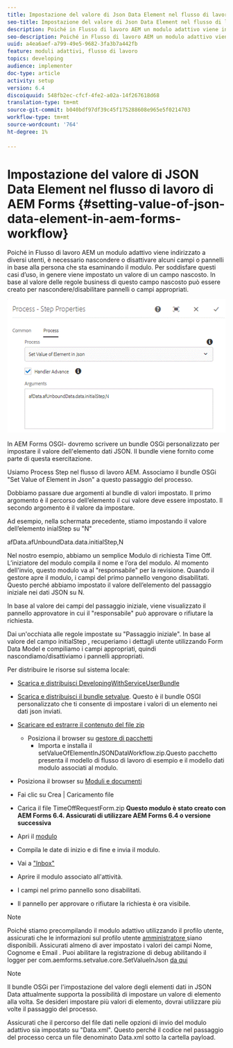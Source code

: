```yaml
---
title: Impostazione del valore di Json Data Element nel flusso di lavoro di AEM Forms
seo-title: Impostazione del valore di Json Data Element nel flusso di lavoro di AEM Forms
description: Poiché in Flusso di lavoro AEM un modulo adattivo viene indirizzato a diversi utenti, è necessario nascondere o disattivare alcuni campi o pannelli in base alla persona che sta esaminando il modulo. Per soddisfare questi casi d’uso, in genere viene impostato un valore di un campo nascosto. In base al valore delle regole business di questo campo nascosto può essere creato per nascondere/disabilitare pannelli o campi appropriati.
seo-description: Poiché in Flusso di lavoro AEM un modulo adattivo viene indirizzato a diversi utenti, è necessario nascondere o disattivare alcuni campi o pannelli in base alla persona che sta esaminando il modulo. Per soddisfare questi casi d’uso, in genere viene impostato un valore di un campo nascosto. In base al valore delle regole business di questo campo nascosto può essere creato per nascondere/disabilitare pannelli o campi appropriati.
uuid: a4ea6aef-a799-49e5-9682-3fa3b7a442fb
feature: moduli adattivi, flusso di lavoro
topics: developing
audience: implementer
doc-type: article
activity: setup
version: 6.4
discoiquuid: 548fb2ec-cfcf-4fe2-a02a-14f267618d68
translation-type: tm+mt
source-git-commit: b040bdf97df39c45f175288608e965e5f0214703
workflow-type: tm+mt
source-wordcount: '764'
ht-degree: 1%

---
```



# Impostazione del valore di JSON Data Element nel flusso di lavoro di AEM Forms {#setting-value-of-json-data-element-in-aem-forms-workflow}

Poiché in Flusso di lavoro AEM un modulo adattivo viene indirizzato a diversi utenti, è necessario nascondere o disattivare alcuni campi o pannelli in base alla persona che sta esaminando il modulo. Per soddisfare questi casi d’uso, in genere viene impostato un valore di un campo nascosto. In base al valore delle regole business di questo campo nascosto può essere creato per nascondere/disabilitare pannelli o campi appropriati.

![Impostazione del valore di un elemento nei dati json](assets/capture-3.gif)

In AEM Forms OSGI- dovremo scrivere un bundle OSGi personalizzato per impostare il valore dell&#39;elemento dati JSON. Il bundle viene fornito come parte di questa esercitazione.

Usiamo Process Step nel flusso di lavoro AEM. Associamo il bundle OSGi &quot;Set Value of Element in Json&quot; a questo passaggio del processo.

Dobbiamo passare due argomenti al bundle di valori impostato. Il primo argomento è il percorso dell’elemento il cui valore deve essere impostato. Il secondo argomento è il valore da impostare.

Ad esempio, nella schermata precedente, stiamo impostando il valore dell’elemento inialStep su &quot;N&quot;

afData.afUnboundData.data.initialStep,N

Nel nostro esempio, abbiamo un semplice Modulo di richiesta Time Off. L’iniziatore del modulo compila il nome e l’ora del modulo. Al momento dell&#39;invio, questo modulo va al &quot;responsabile&quot; per la revisione. Quando il gestore apre il modulo, i campi del primo pannello vengono disabilitati. Questo perché abbiamo impostato il valore dell’elemento del passaggio iniziale nei dati JSON su N.

In base al valore dei campi del passaggio iniziale, viene visualizzato il pannello approvatore in cui il &quot;responsabile&quot; può approvare o rifiutare la richiesta.

Dai un&#39;occhiata alle regole impostate su &quot;Passaggio iniziale&quot;. In base al valore del campo initialStep , recuperiamo i dettagli utente utilizzando Form Data Model e compiliamo i campi appropriati, quindi nascondiamo/disattiviamo i pannelli appropriati.

Per distribuire le risorse sul sistema locale:

* [Scarica e distribuisci DevelopingWithServiceUserBundle](/help/forms/assets/common-osgi-bundles/DevelopingWithServiceUser.jar)

* [Scarica e distribuisci il bundle setvalue](/help/forms/assets/common-osgi-bundles/SetValueApp.core-1.0-SNAPSHOT.jar). Questo è il bundle OSGI personalizzato che ti consente di impostare i valori di un elemento nei dati json inviati.

* [Scaricare ed estrarre il contenuto del file zip](assets/set-value-jsondata.zip)
   * Posiziona il browser su [gestore di pacchetti](http://localhost:4502/crx/packmgr/index.jsp)
      * Importa e installa il setValueOfElementInJSONDataWorkflow.zip.Questo pacchetto presenta il modello di flusso di lavoro di esempio e il modello dati modulo associati al modulo.

* Posiziona il browser su [Moduli e documenti](http://localhost:4502/aem/forms.html/content/dam/formsanddocuments)
* Fai clic su Crea | Caricamento file
* Carica il file TimeOffRequestForm.zip
   **Questo modulo è stato creato con AEM Forms 6.4. Assicurati di utilizzare AEM Forms 6.4 o versione successiva**
* Apri il [modulo](http://localhost:4502/content/dam/formsanddocuments/timeoffrequest/jcr:content?wcmmode=disabled)
* Compila le date di inizio e di fine e invia il modulo.
* Vai a [&quot;Inbox&quot;](http://localhost:4502/aem/inbox)
* Aprire il modulo associato all&#39;attività.
* I campi nel primo pannello sono disabilitati.
* Il pannello per approvare o rifiutare la richiesta è ora visibile.

>[!NOTE]
>
>Poiché stiamo precompilando il modulo adattivo utilizzando il profilo utente, assicurati che le informazioni sul profilo utente [amministratore ](http://localhost:4502/security/users.html) siano disponibili. Assicurati almeno di aver impostato i valori dei campi Nome, Cognome e Email .
>Puoi abilitare la registrazione di debug abilitando il logger per com.aemforms.setvalue.core.SetValueInJson [da qui](http://localhost:4502/system/console/slinglog)

>[!NOTE]
>
>Il bundle OSGi per l&#39;impostazione del valore degli elementi dati in JSON Data attualmente supporta la possibilità di impostare un valore di elemento alla volta. Se desideri impostare più valori di elemento, dovrai utilizzare più volte il passaggio del processo.
>
>Assicurati che il percorso del file dati nelle opzioni di invio del modulo adattivo sia impostato su &quot;Data.xml&quot;. Questo perché il codice nel passaggio del processo cerca un file denominato Data.xml sotto la cartella payload.

